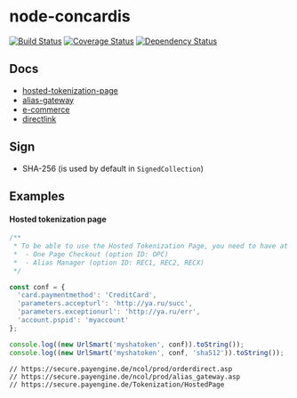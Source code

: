 node-concardis
==============
[![Build Status](https://travis-ci.org/kkamkou/node-concardis.svg?branch=master)](https://travis-ci.org/kkamkou/node-concardis)
[![Coverage Status](https://coveralls.io/repos/github/kkamkou/node-concardis/badge.svg?branch=master)](https://coveralls.io/github/kkamkou/node-concardis?branch=master)
[![Dependency Status](https://www.versioneye.com/user/projects/5799df0ba9f08d0050d2ccae/badge.svg?style=flat-square)](https://www.versioneye.com/user/projects/5799df0ba9f08d0050d2ccae)

## Docs
- [hosted-tokenization-page](https://support-payengine.v-psp.com/~/media/kdb/pdf/concardis/en/eee5a544-7860-4428-9956-150d1a64805f/hosted-tokenization-page.ashx)
- [alias-gateway](https://support-payengine.v-psp.com/~/media/kdb/pdf/concardis/en/b5e53b03-49ff-4152-8df0-c14a02c1fdba/alias-gateway.ashx)
- [e-commerce](https://support-payengine.v-psp.com/~/media/kdb/pdf/concardis/en/123ae0b9-2864-48d4-9b06-7ed2d70db029/e-commerce.ashx)
- [directlink](https://support-payengine.v-psp.com/~/media/kdb/pdf/concardis/en/5fb19037-3393-4cea-bace-1fd21718119f/directlink.ashx)


## Sign
- SHA-256 (is used by default in `SignedCollection`)

## Examples

#### Hosted tokenization page
```js
/**
 * To be able to use the Hosted Tokenization Page, you need to have at least one of the following options enabled:
 *  - One Page Checkout (option ID: OPC)
 *  - Alias Manager (option ID: REC1, REC2, RECX)
 */

const conf = {
  'card.paymentmethod': 'CreditCard',
  'parameters.accepturl': 'http://ya.ru/succ',
  'parameters.exceptionurl': 'http://ya.ru/err',
  'account.pspid': 'myaccount'
};

console.log((new UrlSmart('myshatoken', conf)).toString());
console.log((new UrlSmart('myshatoken', conf, 'sha512')).toString());
```

```
// https://secure.payengine.de/ncol/prod/orderdirect.asp
// https://secure.payengine.de/ncol/prod/alias_gateway.asp
// https://secure.payengine.de/Tokenization/HostedPage
```